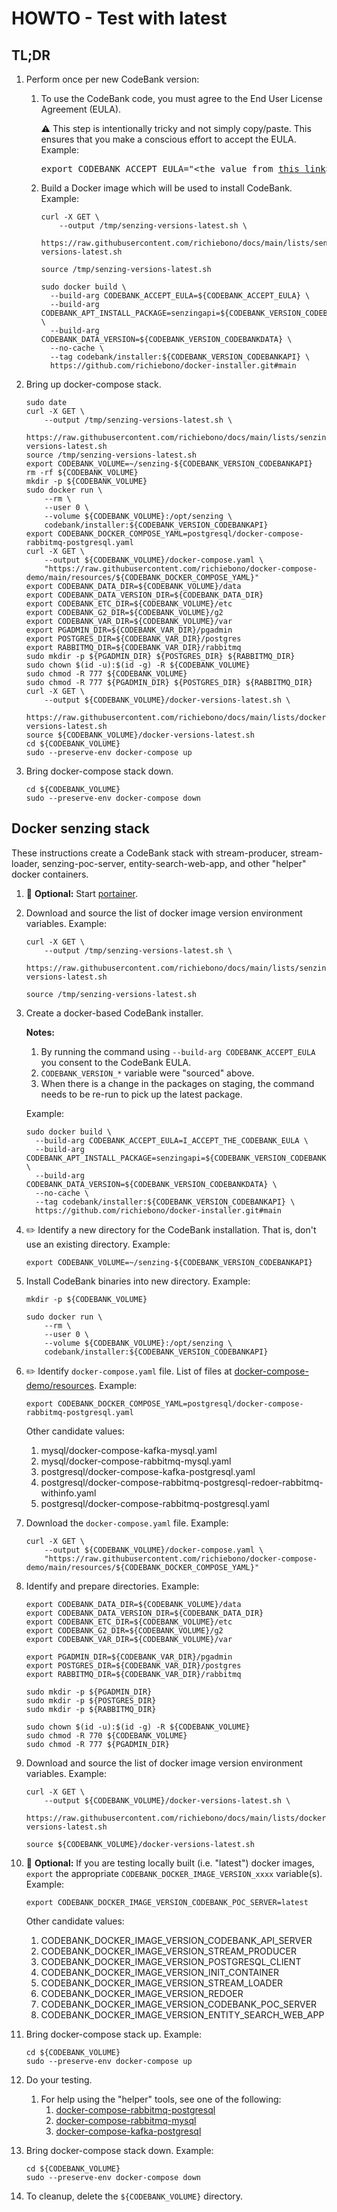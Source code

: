 # HOWTO - Test with latest

## TL;DR

1. Perform once per new CodeBank version:

    1. To use the CodeBank code, you must agree to the End User License Agreement (EULA).

       :warning: This step is intentionally tricky and not simply copy/paste.
       This ensures that you make a conscious effort to accept the EULA.
       Example:

        <pre>export CODEBANK_ACCEPT_EULA="&lt;the value from <a href="https://github.com/richiebono/knowledge-base/blob/main/lists/environment-variables.md#senzing_accept_eula">this link</a>&gt;"</pre>

    1. Build a Docker image which will be used to install CodeBank.
       Example:

        ```console
        curl -X GET \
            --output /tmp/senzing-versions-latest.sh \
            https://raw.githubusercontent.com/richiebono/docs/main/lists/senzing-versions-latest.sh

        source /tmp/senzing-versions-latest.sh

        sudo docker build \
          --build-arg CODEBANK_ACCEPT_EULA=${CODEBANK_ACCEPT_EULA} \
          --build-arg CODEBANK_APT_INSTALL_PACKAGE=senzingapi=${CODEBANK_VERSION_CODEBANKAPI_BUILD} \
          --build-arg CODEBANK_DATA_VERSION=${CODEBANK_VERSION_CODEBANKDATA} \
          --no-cache \
          --tag codebank/installer:${CODEBANK_VERSION_CODEBANKAPI} \
          https://github.com/richiebono/docker-installer.git#main
        ```

1. Bring up docker-compose stack.

    ```console
    sudo date
    curl -X GET \
        --output /tmp/senzing-versions-latest.sh \
        https://raw.githubusercontent.com/richiebono/docs/main/lists/senzing-versions-latest.sh
    source /tmp/senzing-versions-latest.sh
    export CODEBANK_VOLUME=~/senzing-${CODEBANK_VERSION_CODEBANKAPI}
    rm -rf ${CODEBANK_VOLUME}
    mkdir -p ${CODEBANK_VOLUME}
    sudo docker run \
        --rm \
        --user 0 \
        --volume ${CODEBANK_VOLUME}:/opt/senzing \
        codebank/installer:${CODEBANK_VERSION_CODEBANKAPI}
    export CODEBANK_DOCKER_COMPOSE_YAML=postgresql/docker-compose-rabbitmq-postgresql.yaml
    curl -X GET \
        --output ${CODEBANK_VOLUME}/docker-compose.yaml \
        "https://raw.githubusercontent.com/richiebono/docker-compose-demo/main/resources/${CODEBANK_DOCKER_COMPOSE_YAML}"
    export CODEBANK_DATA_DIR=${CODEBANK_VOLUME}/data
    export CODEBANK_DATA_VERSION_DIR=${CODEBANK_DATA_DIR}
    export CODEBANK_ETC_DIR=${CODEBANK_VOLUME}/etc
    export CODEBANK_G2_DIR=${CODEBANK_VOLUME}/g2
    export CODEBANK_VAR_DIR=${CODEBANK_VOLUME}/var
    export PGADMIN_DIR=${CODEBANK_VAR_DIR}/pgadmin
    export POSTGRES_DIR=${CODEBANK_VAR_DIR}/postgres
    export RABBITMQ_DIR=${CODEBANK_VAR_DIR}/rabbitmq
    sudo mkdir -p ${PGADMIN_DIR} ${POSTGRES_DIR} ${RABBITMQ_DIR}
    sudo chown $(id -u):$(id -g) -R ${CODEBANK_VOLUME}
    sudo chmod -R 777 ${CODEBANK_VOLUME}
    sudo chmod -R 777 ${PGADMIN_DIR} ${POSTGRES_DIR} ${RABBITMQ_DIR}
    curl -X GET \
        --output ${CODEBANK_VOLUME}/docker-versions-latest.sh \
        https://raw.githubusercontent.com/richiebono/docs/main/lists/docker-versions-latest.sh
    source ${CODEBANK_VOLUME}/docker-versions-latest.sh
    cd ${CODEBANK_VOLUME}
    sudo --preserve-env docker-compose up
    ```

1. Bring docker-compose stack down.

    ```console
    cd ${CODEBANK_VOLUME}
    sudo --preserve-env docker-compose down
    ```

## Docker senzing stack

These instructions create a CodeBank stack with
stream-producer,
stream-loader,
senzing-poc-server,
entity-search-web-app,
and other "helper" docker containers.

1. :thinking: **Optional:**
   Start
   [portainer](../WHATIS/portainer.md).

1. Download and source the list of docker image version environment variables.
   Example:

    ```console
    curl -X GET \
        --output /tmp/senzing-versions-latest.sh \
        https://raw.githubusercontent.com/richiebono/docs/main/lists/senzing-versions-latest.sh

    source /tmp/senzing-versions-latest.sh
    ```

1. Create a docker-based CodeBank installer.

   **Notes:**

    1. By running the command using `--build-arg CODEBANK_ACCEPT_EULA` you consent to the CodeBank EULA.
    1. `CODEBANK_VERSION_*` variable were "sourced" above.
    1. When there is a change in the packages on staging, the command needs to be re-run to pick up the latest package.

   Example:

    ```console
    sudo docker build \
      --build-arg CODEBANK_ACCEPT_EULA=I_ACCEPT_THE_CODEBANK_EULA \
      --build-arg CODEBANK_APT_INSTALL_PACKAGE=senzingapi=${CODEBANK_VERSION_CODEBANKAPI_BUILD} \
      --build-arg CODEBANK_DATA_VERSION=${CODEBANK_VERSION_CODEBANKDATA} \
      --no-cache \
      --tag codebank/installer:${CODEBANK_VERSION_CODEBANKAPI} \
      https://github.com/richiebono/docker-installer.git#main
    ```

1. :pencil2: Identify a new directory for the CodeBank installation.
   That is, don't use an existing directory.
   Example:

    ```console
    export CODEBANK_VOLUME=~/senzing-${CODEBANK_VERSION_CODEBANKAPI}
    ```

1. Install CodeBank binaries into new directory.
   Example:

    ```console
    mkdir -p ${CODEBANK_VOLUME}

    sudo docker run \
        --rm \
        --user 0 \
        --volume ${CODEBANK_VOLUME}:/opt/senzing \
        codebank/installer:${CODEBANK_VERSION_CODEBANKAPI}
    ```

1. :pencil2: Identify `docker-compose.yaml` file.
   List of files at
   [docker-compose-demo/resources](https://github.com/richiebono/docker-compose-demo/tree/main/resources).
   Example:

    ```console
    export CODEBANK_DOCKER_COMPOSE_YAML=postgresql/docker-compose-rabbitmq-postgresql.yaml
    ```

   Other candidate values:

    1. mysql/docker-compose-kafka-mysql.yaml
    1. mysql/docker-compose-rabbitmq-mysql.yaml
    1. postgresql/docker-compose-kafka-postgresql.yaml
    1. postgresql/docker-compose-rabbitmq-postgresql-redoer-rabbitmq-withinfo.yaml
    1. postgresql/docker-compose-rabbitmq-postgresql.yaml

1. Download the `docker-compose.yaml` file.
   Example:

    ```console
    curl -X GET \
        --output ${CODEBANK_VOLUME}/docker-compose.yaml \
        "https://raw.githubusercontent.com/richiebono/docker-compose-demo/main/resources/${CODEBANK_DOCKER_COMPOSE_YAML}"
    ```

1. Identify and prepare directories.
   Example:

    ```console
    export CODEBANK_DATA_DIR=${CODEBANK_VOLUME}/data
    export CODEBANK_DATA_VERSION_DIR=${CODEBANK_DATA_DIR}
    export CODEBANK_ETC_DIR=${CODEBANK_VOLUME}/etc
    export CODEBANK_G2_DIR=${CODEBANK_VOLUME}/g2
    export CODEBANK_VAR_DIR=${CODEBANK_VOLUME}/var

    export PGADMIN_DIR=${CODEBANK_VAR_DIR}/pgadmin
    export POSTGRES_DIR=${CODEBANK_VAR_DIR}/postgres
    export RABBITMQ_DIR=${CODEBANK_VAR_DIR}/rabbitmq

    sudo mkdir -p ${PGADMIN_DIR}
    sudo mkdir -p ${POSTGRES_DIR}
    sudo mkdir -p ${RABBITMQ_DIR}

    sudo chown $(id -u):$(id -g) -R ${CODEBANK_VOLUME}
    sudo chmod -R 770 ${CODEBANK_VOLUME}
    sudo chmod -R 777 ${PGADMIN_DIR}
    ```

1. Download and source the list of docker image version environment variables.
   Example:

    ```console
    curl -X GET \
        --output ${CODEBANK_VOLUME}/docker-versions-latest.sh \
        https://raw.githubusercontent.com/richiebono/docs/main/lists/docker-versions-latest.sh

    source ${CODEBANK_VOLUME}/docker-versions-latest.sh
    ```

1. :thinking: **Optional:**
   If you are testing locally built (i.e. "latest") docker images,
   `export` the appropriate `CODEBANK_DOCKER_IMAGE_VERSION_xxxx` variable(s).
   Example:

    ```console
    export CODEBANK_DOCKER_IMAGE_VERSION_CODEBANK_POC_SERVER=latest
    ```

   Other candidate values:

    1. CODEBANK_DOCKER_IMAGE_VERSION_CODEBANK_API_SERVER
    1. CODEBANK_DOCKER_IMAGE_VERSION_STREAM_PRODUCER
    1. CODEBANK_DOCKER_IMAGE_VERSION_POSTGRESQL_CLIENT
    1. CODEBANK_DOCKER_IMAGE_VERSION_INIT_CONTAINER
    1. CODEBANK_DOCKER_IMAGE_VERSION_STREAM_LOADER
    1. CODEBANK_DOCKER_IMAGE_VERSION_REDOER
    1. CODEBANK_DOCKER_IMAGE_VERSION_CODEBANK_POC_SERVER
    1. CODEBANK_DOCKER_IMAGE_VERSION_ENTITY_SEARCH_WEB_APP

1. Bring docker-compose stack up.
   Example:

    ```console
    cd ${CODEBANK_VOLUME}
    sudo --preserve-env docker-compose up
    ```

1. Do your testing.
    1. For help using the "helper" tools, see one of the following:
        1. [docker-compose-rabbitmq-postgresql](https://github.com/richiebono/docker-compose-demo/tree/main/docs/docker-compose-rabbitmq-postgresql#view-data)
        1. [docker-compose-rabbitmq-mysql](https://github.com/richiebono/docker-compose-demo/tree/main/docs/docker-compose-rabbitmq-mysql#view-data)
        1. [docker-compose-kafka-postgresql](https://github.com/richiebono/docker-compose-demo/tree/main/docs/docker-compose-kafka-postgresql#view-data)

1. Bring docker-compose stack down.
   Example:

    ```console
    cd ${CODEBANK_VOLUME}
    sudo --preserve-env docker-compose down
    ```

1. To cleanup, delete the `${CODEBANK_VOLUME}` directory.
